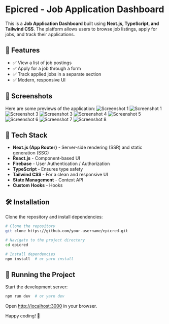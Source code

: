 # Epicred - Job Application Dashboard

This is a **Job Application Dashboard** built using **Next.js, TypeScript, and Tailwind CSS**. The platform allows users to browse job listings, apply for jobs, and track their applications.

## 🚀 Features

- ✅ View a list of job postings
- ✅ Apply for a job through a form
- ✅ Track applied jobs in a separate section
- ✅ Modern, responsive UI

## 📸 Screenshots

Here are some previews of the application:
![Screenshot 1](screenshots/aa.png)
![Screenshot 1](screenshots/e.png)
![Screenshot 3](screenshots/bb.png)
![Screenshot 3](screenshots/g.png)
![Screenshot 4](screenshots/h.png)
![Screenshot 5](screenshots/a.png)
![Screenshot 6](screenshots/b.png)
![Screenshot 7](screenshots/c.png)
![Screenshot 8](screenshots/d.png)

## 🔧 Tech Stack

- **Next.js (App Router)** - Server-side rendering (SSR) and static generation (SSG)
- **React.js** - Component-based UI
- **Firebase** - User Authentication / Authorization
- **TypeScript** - Ensures type safety
- **Tailwind CSS** - For a clean and responsive UI
- **State Management** - Context API
- **Custom Hooks** - Hooks

## 🛠️ Installation

Clone the repository and install dependencies:

```bash
# Clone the repository
git clone https://github.com/your-username/epicred.git

# Navigate to the project directory
cd epicred

# Install dependencies
npm install  # or yarn install
```

## 🚀 Running the Project

Start the development server:

```bash
npm run dev  # or yarn dev
```

Open [http://localhost:3000](http://localhost:3000) in your browser.

Happy coding! 🚀

